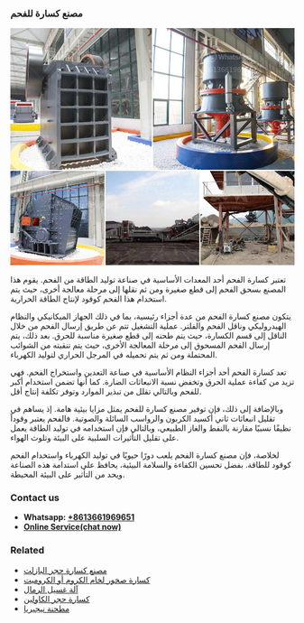 <h3>مصنع كسارة للفحم</h3><img src='1701853843.jpg' alt=''><p>تعتبر كسارة الفحم أحد المعدات الأساسية في صناعة توليد الطاقة من الفحم. يقوم هذا المصنع بسحق الفحم إلى قطع صغيرة ومن ثم نقلها إلى مرحلة معالجة أخرى، حيث يتم استخدام هذا الفحم كوقود لإنتاج الطاقة الحرارية.</p><p>يتكون مصنع كسارة الفحم من عدة أجزاء رئيسية، بما في ذلك الجهاز الميكانيكي والنظام الهيدروليكي وناقل الفحم والفلتر. عملية التشغيل تتم عن طريق إرسال الفحم من خلال الناقل إلى قسم الكسارة، حيث يتم طحنه إلى قطع صغيرة مناسبة للحرق. بعد ذلك، يتم إرسال الفحم المسحوق إلى مرحلة المعالجة الأخرى، حيث يتم تنقيته من الشوائب المحتملة ومن ثم يتم تحميله في المرجل الحراري لتوليد الكهرباء.</p><p>تعد كسارة الفحم أحد أجزاء النظام الأساسية في صناعة التعدين واستخراج الفحم. فهي تزيد من كفاءة عملية الحرق وتخفض نسبة الانبعاثات الضارة. كما أنها تضمن استخدام أكبر للفحم وبالتالي تقلل من تبذير الموارد وتوفر تكلفة إنتاج أقل.</p><p>وبالإضافة إلى ذلك، فإن توفير مصنع كسارة للفحم يمثل مزايا بيئية هامة. إذ يساهم في تقليل انبعاثات ثاني أكسيد الكربون والرواسب السائلة والصوتية. فالفحم يعتبر وقوداً نظيفًا نسبيًا مقارنة بالنفط والغاز الطبيعي، وبالتالي فإن استخدامه في توليد الطاقة يعمل على تقليل التأثيرات السلبية على البيئة وتلوث الهواء.</p><p>لخلاصة، فإن مصنع كسارة الفحم يلعب دورًا حيويًا في توليد الكهرباء واستخدام الفحم كوقود للطاقة. بفضل تحسين الكفاءة والسلامة البيئية، يحافظ على استدامة هذه الصناعة ويحد من التأثير على البيئة المحيطة.</p><h3>Contact us</h3><ul><li><strong>Whatsapp:&nbsp;<a href="https://wa.me/8613661969651">+8613661969651</a></strong></li><li><a href="https://swt.shibang-china.com/?git&amp;zhl&amp;مصنع كسارة للفحم"><strong>Online Service(chat now)</strong></a></li></ul><h3>Related</h3><ul><li><a href='مصنع كسارة حجر البازلت.md'>مصنع كسارة حجر البازلت</a></li><li><a href='كسارة صخور لخام الكروم أو الكروميت.md'>كسارة صخور لخام الكروم أو الكروميت</a></li><li><a href='آلة غسيل الرمال.md'>آلة غسيل الرمال</a></li><li><a href='كسارة حجر الكاولين.md'>كسارة حجر الكاولين</a></li><li><a href='مطحنة نيجيريا.md'>مطحنة نيجيريا</a></li></ul>